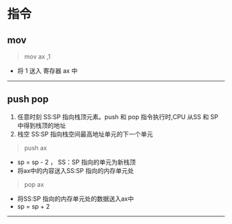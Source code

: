 # 指令

## mov
> mov ax ,1
* 将 1 送入 寄存器 ax 中
 

***
## push pop 

1. 任意时刻 SS:SP 指向栈顶元素。push 和 pop 指令执行时,CPU 从SS 和 SP 中得到栈顶的地址
2. 栈空 SS:SP 指向栈空间最高地址单元的下一个单元

> push ax
* sp = sp - 2 ， SS：SP 指向的单元为新栈顶
* 将ax中的内容送入SS:SP 指向的内存单元处

> pop ax
* 将SS:SP 指向的内存单元处的数据送入ax中
* sp = sp + 2

***